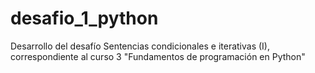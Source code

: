 # desafio_1_python
Desarrollo del desafío Sentencias condicionales e iterativas (I), correspondiente al curso 3 "Fundamentos de programación en Python"
